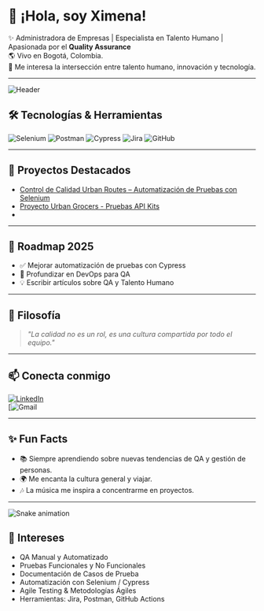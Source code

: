 
# 👋 ¡Hola, soy Ximena!  

✨ Administradora de Empresas | Especialista en Talento Humano | Apasionada por el **Quality Assurance**  
🌎 Vivo en Bogotá, Colombia.  
🚀 Me interesa la intersección entre talento humano, innovación y tecnología.  

---

![Header](./Github-header-banner.png)

## 🛠️ Tecnologías & Herramientas
![Selenium](https://img.shields.io/badge/-Selenium-43B02A?logo=selenium&logoColor=white)
![Postman](https://img.shields.io/badge/-Postman-FF6C37?logo=postman&logoColor=white)
![Cypress](https://img.shields.io/badge/-Cypress-17202C?logo=cypress&logoColor=white)
![Jira](https://img.shields.io/badge/-Jira-0052CC?logo=jira&logoColor=white)
![GitHub](https://img.shields.io/badge/-GitHub-181717?logo=github&logoColor=white)

---

## 🚀 Proyectos Destacados
- [Control de Calidad Urban Routes – Automatización de Pruebas con Selenium](https://github.com/Ximena1003/qa-project-Urban-Routes-es.git) 
- [Proyecto Urban Grocers - Pruebas API Kits](https://github.com/Ximena1003/qa-project-Urban-Grocers-app-es.git)
- 
---

## 🎯 Roadmap 2025
- ✅ Mejorar automatización de pruebas con Cypress  
- 🔄 Profundizar en DevOps para QA  
- 💡 Escribir artículos sobre QA y Talento Humano  

---

## 🌱 Filosofía
> *"La calidad no es un rol, es una cultura compartida por todo el equipo."*  

---

## 📫 Conecta conmigo
[![LinkedIn](https://img.shields.io/badge/LinkedIn-blue?logo=linkedin&logoColor=white)](https://www.linkedin.com/public-profile/settings?trk=d_flagship3_profile_self_view_public_profile)  
[![Gmail](https://img.shields.io/badge/Email-D14836?logo=gmail&logoColor=white)

---

## ✨ Fun Facts
- 📚 Siempre aprendiendo sobre nuevas tendencias de QA y gestión de personas.  
- 🌍 Me encanta la cultura general y viajar.  
- 🎶 La música me inspira a concentrarme en proyectos.  

---

![Snake animation](https://github.com/TU-USUARIO/TU-USUARIO/blob/output/github-contribution-grid-snake.svg)


## 🚀 Intereses  
- QA Manual y Automatizado  
- Pruebas Funcionales y No Funcionales  
- Documentación de Casos de Prueba  
- Automatización con Selenium / Cypress  
- Agile Testing & Metodologías Ágiles  
- Herramientas: Jira, Postman, GitHub Actions  
